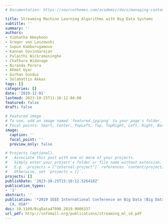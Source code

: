 ```yaml
---
# Documentation: https://sourcethemes.com/academic/docs/managing-content/

title: Streaming Machine Learning Algorithms with Big Data Systems
subtitle: ''
summary: ''
authors:
- Vibhatha Abeykoon
- Gregor von Laszewski
- Supun Kamburugamuve
- Kannan Govindarajan
- Pulasthi Wickramasinghe
- Chathura Widanage
- Niranda Perera
- Ahmet Uyar
- Gurhan Gunduz
- Selahattin Akkas
tags: []
categories: []
date: '2019-12-01'
lastmod: 2023-10-25T11:16:12-04:00
featured: false
draft: false

# Featured image
# To use, add an image named `featured.jpg/png` to your page's folder.
# Focal points: Smart, Center, TopLeft, Top, TopRight, Left, Right, BottomLeft, Bottom, BottomRight.
image:
  caption: ''
  focal_point: ''
  preview_only: false

# Projects (optional).
#   Associate this post with one or more of your projects.
#   Simply enter your project's folder or file name without extension.
#   E.g. `projects = ["internal-project"]` references `content/project/deep-learning/index.md`.
#   Otherwise, set `projects = []`.
projects: []
publishDate: '2023-10-25T15:16:12.526418Z'
publication_types:
- '1'
abstract: ''
publication: '*2019 IEEE International Conference on Big Data (Big Data), Los Angeles,
  CA, USA*'
doi: 10.1109/BigData47090.2019.9006337
url_pdf: http://infomall.org/publications/streaming_ml_v4.pdf
---
```

